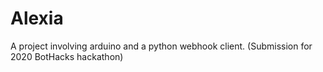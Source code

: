# Alexia

A project involving arduino and a python webhook client. (Submission for 2020 BotHacks hackathon)

